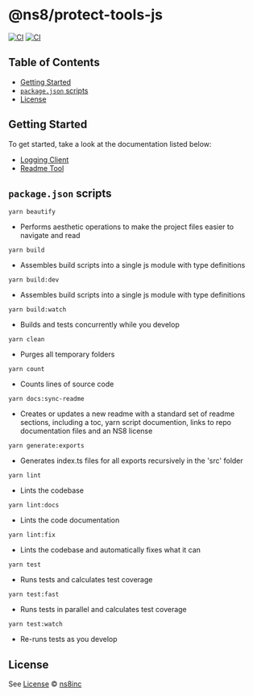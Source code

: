# @ns8/protect-tools-js

[![CI](https://concourse.ns8-infrastructure.com/api/v1/teams/main/pipelines/generator-protect-integration/jobs/test/badge)](https://concourse.ns8-infrastructure.com/api/v1/teams/main/pipelines/generator-protect-integration/jobs/test/badge)
[![CI](https://concourse.ns8-infrastructure.com/api/v1/teams/main/pipelines/protect-tools-js/jobs/test/badge?title=tests)](https://concourse.ns8-infrastructure.com/api/v1/teams/main/pipelines/protect-tools-js/jobs/test/badge?title=tests)

## Table of Contents

  + [Getting Started](#getting-started)
  + [`package.json` scripts](#packagejson-scripts)
  + [License](#license)

## Getting Started

To get started, take a look at the documentation listed below:


- [Logging Client](public/en/platform/protect-tools-js/logger.md)
- [Readme Tool](public/en/platform/protect-tools-js/readme.md)

## `package.json` scripts

`yarn beautify`
- Performs aesthetic operations to make the project files easier to navigate and read

`yarn build`
- Assembles build scripts into a single js module with type definitions

`yarn build:dev`
- Assembles build scripts into a single js module with type definitions

`yarn build:watch`
- Builds and tests concurrently while you develop

`yarn clean`
- Purges all temporary folders

`yarn count`
- Counts lines of source code

`yarn docs:sync-readme`
- Creates or updates a new readme with a standard set of readme sections, including a toc, yarn script documention, links to repo documentation files and an NS8 license

`yarn generate:exports`
- Generates index.ts files for all exports recursively in the 'src' folder

`yarn lint`
- Lints the codebase

`yarn lint:docs`
- Lints the code documentation

`yarn lint:fix`
- Lints the codebase and automatically fixes what it can

`yarn test`
- Runs tests and calculates test coverage

`yarn test:fast`
- Runs tests in parallel and calculates test coverage

`yarn test:watch`
- Re-runs tests as you develop

## License

See [License](./LICENSE)
© [ns8inc](https://ns8.com)
